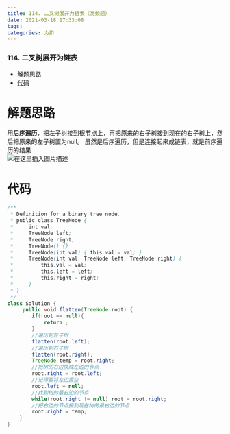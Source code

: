 ```yaml
---
title: 114. 二叉树展开为链表（高频题）
date: 2021-03-18 17:33:08
tags: 
categories: 力扣
---
```


<!--more-->

### 114\. 二叉树展开为链表

- [解题思路](#_3)
- [代码](#_7)

# 解题思路

用**后序遍历**，把左子树接到根节点上，再把原来的右子树接到现在的右子树上，然后把原来的左子树置为null。 虽然是后序遍历，但是连接起来成链表，就是前序遍历的结果  
![在这里插入图片描述](https://img-blog.csdnimg.cn/2021031817330411.png?x-oss-process=image/watermark,type_ZmFuZ3poZW5naGVpdGk,shadow_10,text_aHR0cHM6Ly9ibG9nLmNzZG4ubmV0L3FxXzIxMDQwNTU5,size_16,color_FFFFFF,t_70)

# 代码

```java
/**
 * Definition for a binary tree node.
 * public class TreeNode {
 *     int val;
 *     TreeNode left;
 *     TreeNode right;
 *     TreeNode() {}
 *     TreeNode(int val) { this.val = val; }
 *     TreeNode(int val, TreeNode left, TreeNode right) {
 *         this.val = val;
 *         this.left = left;
 *         this.right = right;
 *     }
 * }
 */
class Solution {
     public void flatten(TreeNode root) {
        if(root == null){
            return ;
        }
        //遍历到左子树
        flatten(root.left);
        //遍历到右子树
        flatten(root.right);
        TreeNode temp = root.right;
        //把树的右边换成左边的节点
        root.right = root.left;
        //记得要将左边置空
        root.left = null;
        //找到树的最右边的节点
        while(root.right != null) root = root.right;
        //把右边的节点接到现在树的最右边的节点
        root.right = temp;
    }
}
```